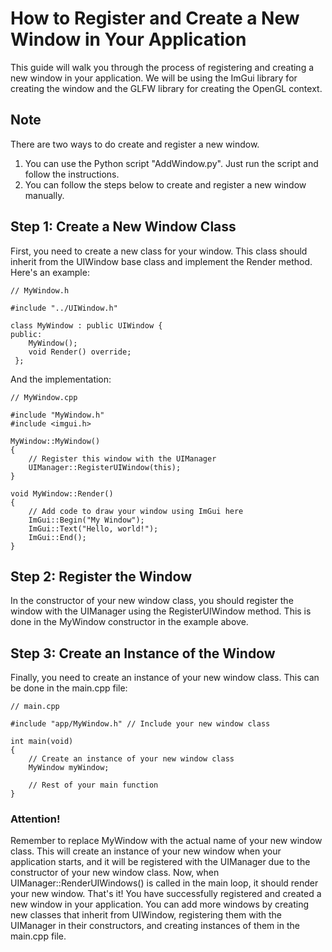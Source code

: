 # How to Register and Create a New Window in Your Application
This guide will walk you through the process of registering and creating a new window in your application. We will be using the ImGui library for creating the window and the GLFW library for creating the OpenGL context.


## Note
There are two ways to do create and register a new window. 

1. You can use the Python script "AddWindow.py". Just run the script and follow the instructions. 
2. You can follow the steps below to create and register a new window manually.


## Step 1: Create a New Window Class
First, you need to create a new class for your window. This class should inherit from the UIWindow base class and implement the Render method. Here's an example:



    // MyWindow.h  
      
    #include "../UIWindow.h"  
      
    class MyWindow : public UIWindow {  
    public:  
	    MyWindow();
		void Render() override;
     };  

And the implementation:

    // MyWindow.cpp  
      
    #include "MyWindow.h"  
    #include <imgui.h>  
      
    MyWindow::MyWindow() 
    {  
	    // Register this window with the UIManager  
	    UIManager::RegisterUIWindow(this);  
    }  
      
    void MyWindow::Render() 
    {  
	    // Add code to draw your window using ImGui here
	    ImGui::Begin("My Window");  
	    ImGui::Text("Hello, world!");  
	    ImGui::End();  
    }  

## Step 2: Register the Window
In the constructor of your new window class, you should register the window with the UIManager using the RegisterUIWindow method. This is done in the MyWindow constructor in the example above.

## Step 3: Create an Instance of the Window
Finally, you need to create an instance of your new window class. This can be done in the main.cpp file:


    // main.cpp  
      
    #include "app/MyWindow.h" // Include your new window class  
      
    int main(void)  
    {  
	    // Create an instance of your new window class  
	    MyWindow myWindow;  
	    
		// Rest of your main function
	}  



### Attention!
Remember to replace MyWindow with the actual name of your new window class. This will create an instance of your new window when your application starts, and it will be registered with the UIManager due to the constructor of your new window class. Now, when UIManager::RenderUIWindows() is called in the main loop, it should render your new window.  That's it! You have successfully registered and created a new window in your application. You can add more windows by creating new classes that inherit from UIWindow, registering them with the UIManager in their constructors, and creating instances of them in the main.cpp file.